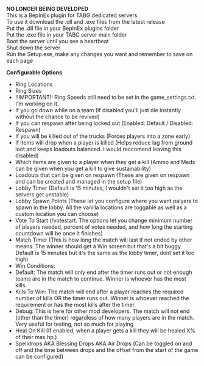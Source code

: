 **NO LONGER BEING DEVELOPED**  
This is a BepInEx plugin for TABG dedicated servers  
To use it download the .dll and .exe files from the latest release  
Put the .dll file in your BepInEx plugins folder  
Put the .exe file in your TABG server main folder  
Boot the server until you see a heartbeat  
Shut down the server  
Run the Setup.exe, make any changes you want and remember to save on each page  
  
**Configurable Options**  
- Ring Locations
- Ring Sizes
- !!IMPORTANT!! Ring Speeds still need to be set in the game_settings.txt. I'm working on it.
- If you go down while on a team (If disabled you'll just die instantly without the chance to be revived)
- If you can respawn after being locked out (Enabled: Default / Disabled: Respawn)
- If you will be killed out of the trucks (Forces players into a zone early)
- If items will drop when a player is killed (Helps reduce lag from ground loot and keeps loadouts balanced. I would reccomend leaving this disabled)
- Which items are given to a player when they get a kill (Ammo and Meds can be given when you get a kill to give sustainability)
- Loadouts that can be given on respawn (These are given on respawn and can be created and managed in the setup file)
- Lobby Timer (Default is 15 minutes, I wouldn't set it too high as the servers get unstable)
- Lobby Spawn Points (These let you configure where you want palyers to spawn in the lobby. All the vanilla locations are toggable as well as a custom location you can choose)
- Vote To Start (/votestart. The options let you change minimum number of players needed, percent of votes needed, and how long the starting countdown will be once it finishes)
- Match Timer (This is how long the match will last if not ended by other means. The winner should get a Win screen but that's a bit buggy. Default is 15 minutes but it's the same as the lobby timer, dont set it too high)
- Win Conditions:
-   Default: The match will only end after the timer runs out or not enough teams are in the match to continue. Winner is whoever has the most kills.
-   Kills To Win: The match will end after a player reaches the required number of kills OR the timer runs out. Winner is whoever reached the requirement or has the most kills after the timer.
-   Debug: This is here for other mod developers. The match will not end (other than the timer) regardless of how many players are in the match. Very useful for testing, not so much for playing
- Heal On Kill (If enabled, when a player gets a kill they will be healed X% of their max hp.)
- Spelldrops AKA Blessing Drops AKA Air Drops (Can be toggled on and off and the time between drops and the offset from the start of the game can be configured)
